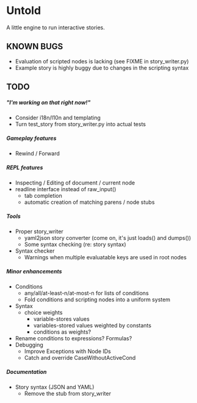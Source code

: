 Untold
======

A little engine to run interactive stories. 

KNOWN BUGS
----------

* Evaluation of scripted nodes is lacking (see FIXME in story_writer.py)
* Example story is highly buggy due to changes in the scripting syntax

TODO
----

##### "I'm working on that right now!"
* Consider i18n/l10n and templating
* Turn test_story from story_writer.py into actual tests

##### Gameplay features
* Rewind / Forward

##### REPL features
* Inspecting / Editing of document / current node
* readline interface instead of raw_input()
  * tab completion
  * automatic creation of matching parens / node stubs

##### Tools
* Proper story_writer
  * yaml2json story converter (come on, it's just loads() and dumps())
  * Some syntax checking (re: story syntax)
* Syntax checker
  * Warnings when multiple evaluatable keys are used in root nodes

##### Minor enhancements
* Conditions
  * any/all/at-least-n/at-most-n for lists of conditions
  * Fold conditions and scripting nodes into a uniform system
* Syntax
  * choice weights
    * variable-stores values
    * variables-stored values weighted by constants
    * conditions as weights?
* Rename conditions to expressions? Formulas?
* Debugging
  * Improve Exceptions with Node IDs
  * Catch and override CaseWithoutActiveCond

##### Documentation
* Story syntax (JSON and YAML)
  * Remove the stub from story_writer
  